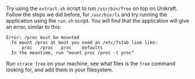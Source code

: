 Try using the `extract.sh` script to run `/usr/bin/free` on top on Unikraft.
Follow the steps we did before, for `/usr/bin/ls` and try running the application using the `run.sh` script.
You will find that the application will give an error, similar to this:

```text
Error: /proc must be mounted
  To mount /proc at boot you need an /etc/fstab line like:
      proc   /proc   proc    defaults
  In the meantime, run "mount proc /proc -t proc"
```

Run `strace free` on your machine, see what files is the `free` command looking for, and add them in your filesystem.

